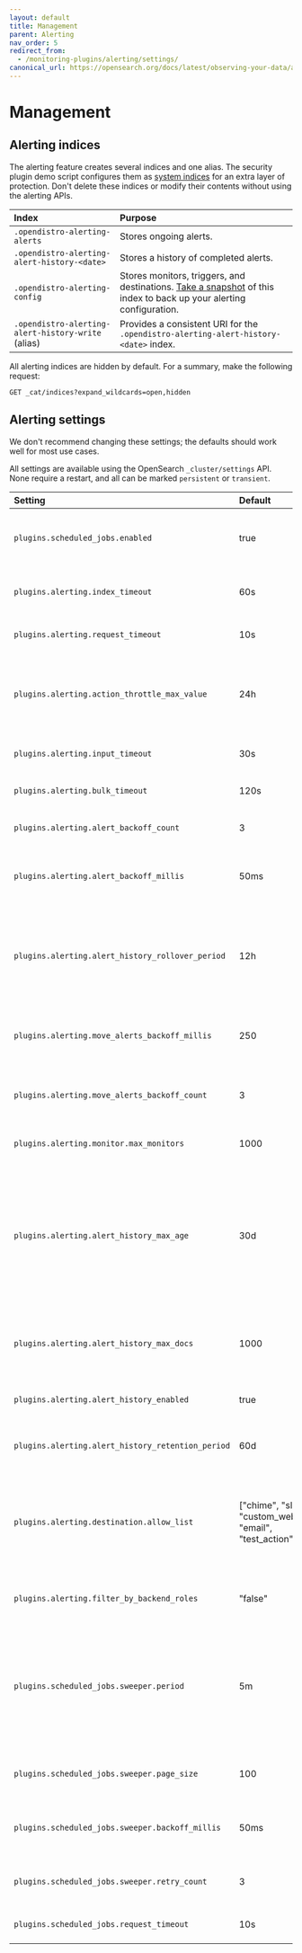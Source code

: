 ```yaml
---
layout: default
title: Management
parent: Alerting
nav_order: 5
redirect_from:
  - /monitoring-plugins/alerting/settings/
canonical_url: https://opensearch.org/docs/latest/observing-your-data/alerting/settings/
---
```


# Management


## Alerting indices

The alerting feature creates several indices and one alias. The security plugin demo script configures them as [system indices]({{site.url}}{{site.baseurl}}/security/configuration/system-indices/) for an extra layer of protection. Don't delete these indices or modify their contents without using the alerting APIs.

Index | Purpose
:--- | :---
`.opendistro-alerting-alerts` | Stores ongoing alerts.
`.opendistro-alerting-alert-history-<date>` | Stores a history of completed alerts.
`.opendistro-alerting-config` | Stores monitors, triggers, and destinations. [Take a snapshot]({{site.url}}{{site.baseurl}}/opensearch/snapshots/snapshot-restore) of this index to back up your alerting configuration.
`.opendistro-alerting-alert-history-write` (alias) | Provides a consistent URI for the `.opendistro-alerting-alert-history-<date>` index.

All alerting indices are hidden by default. For a summary, make the following request:

```
GET _cat/indices?expand_wildcards=open,hidden
```


## Alerting settings

We don't recommend changing these settings; the defaults should work well for most use cases.

All settings are available using the OpenSearch `_cluster/settings` API. None require a restart, and all can be marked `persistent` or `transient`.

Setting | Default | Description
:--- | :--- | :---
`plugins.scheduled_jobs.enabled` | true | Whether the alerting plugin is enabled or not. If disabled, all monitors immediately stop running.
`plugins.alerting.index_timeout` | 60s | The timeout for creating monitors and destinations using the REST APIs.
`plugins.alerting.request_timeout` | 10s | The timeout for miscellaneous requests from the plugin.
`plugins.alerting.action_throttle_max_value` | 24h | The maximum amount of time you can set for action throttling. By default, this value displays as 1440 minutes in OpenSearch Dashboards.
`plugins.alerting.input_timeout` | 30s | How long the monitor can take to issue the search request.
`plugins.alerting.bulk_timeout` | 120s | How long the monitor can write alerts to the alert index.
`plugins.alerting.alert_backoff_count` | 3 | The number of retries for writing alerts before the operation fails.
`plugins.alerting.alert_backoff_millis` | 50ms | The amount of time to wait between retries---increases exponentially after each failed retry.
`plugins.alerting.alert_history_rollover_period` | 12h | How frequently to check whether the `.opendistro-alerting-alert-history-write` alias should roll over to a new history index and whether the Alerting plugin should delete any history indices.
`plugins.alerting.move_alerts_backoff_millis` | 250 | The amount of time to wait between retries---increases exponentially after each failed retry.
`plugins.alerting.move_alerts_backoff_count` | 3 | The number of retries for moving alerts to a deleted state after their monitor or trigger has been deleted.
`plugins.alerting.monitor.max_monitors` | 1000 | The maximum number of monitors users can create.
`plugins.alerting.alert_history_max_age` | 30d | The oldest document to store in the `.opendistro-alert-history-<date>` index before creating a new index. If the number of alerts in this time period does not exceed `alert_history_max_docs`, alerting creates one history index per period (e.g. one index every 30 days).
`plugins.alerting.alert_history_max_docs` | 1000 | The maximum number of alerts to store in the `.opendistro-alert-history-<date>` index before creating a new index.
`plugins.alerting.alert_history_enabled` | true | Whether to create `.opendistro-alerting-alert-history-<date>` indices.
`plugins.alerting.alert_history_retention_period` | 60d | The amount of time to keep history indices before automatically deleting them.
`plugins.alerting.destination.allow_list` | ["chime", "slack", "custom_webhook", "email", "test_action"] | The list of allowed destinations. If you don't want to allow users to a certain type of destination, you can remove it from this list, but we recommend leaving this setting as-is.
`plugins.alerting.filter_by_backend_roles` | "false" | Restricts access to monitors by backend role. See [Alerting security]({{site.url}}{{site.baseurl}}/monitoring-plugins/alerting/security/).
`plugins.scheduled_jobs.sweeper.period` | 5m | The alerting feature uses its "job sweeper" component to periodically check for new or updated jobs. This setting is the rate at which the sweeper checks to see if any jobs (monitors) have changed and need to be rescheduled.
`plugins.scheduled_jobs.sweeper.page_size` | 100 | The page size for the sweeper. You shouldn't need to change this value.
`plugins.scheduled_jobs.sweeper.backoff_millis` | 50ms | The amount of time the sweeper waits between retries---increases exponentially after each failed retry.
`plugins.scheduled_jobs.sweeper.retry_count` | 3 | The total number of times the sweeper should retry before throwing an error.
`plugins.scheduled_jobs.request_timeout` | 10s | The timeout for the request that sweeps shards for jobs.
